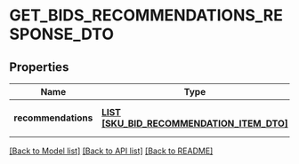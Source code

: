 # GET_BIDS_RECOMMENDATIONS_RESPONSE_DTO

## Properties
Name | Type | Description | Notes
------------ | ------------- | ------------- | -------------
**recommendations** | [**LIST [SKU_BID_RECOMMENDATION_ITEM_DTO]**](SkuBidRecommendationItemDTO.md) | Список товаров с рекомендованными ставками. | [default to null]

[[Back to Model list]](../README.md#documentation-for-models) [[Back to API list]](../README.md#documentation-for-api-endpoints) [[Back to README]](../README.md)


